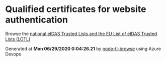 # Qualified certificates for website authentication 
 Browse the [national eIDAS Trusted Lists and the EU List of eIDAS Trusted Lists (LOTL)](https://webgate.ec.europa.eu/tl-browser/#/) 
 
 
Generated at **Mon 06/29/2020  0:04:26.21** by [node-tl-browse](https://github.com/ymedlop/node-tl-browser) using Azure Devops 
